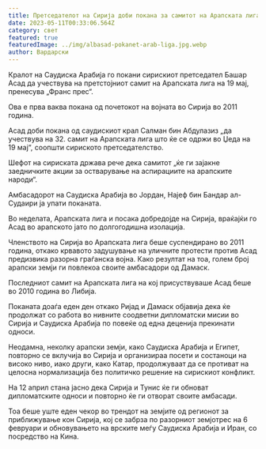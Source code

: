 ```yaml
---
title: Претседателот на Сирија доби покана за самитот на Арапската лига
date: 2023-05-11T00:33:06.564Z
category: свет
featured: true
featuredImage: ../img/albasad-pokanet-arab-liga.jpg.webp
author: Вардарски
---
```

Кралот на Саудиска Арабија го покани сирискиот претседател Башар Асад да учествува на претстојниот самит на Арапската лига на 19 мај, пренесува „Франс прес“.

Ова е прва ваква покана од почетокот на војната во Сирија во 2011 година.

Асад доби покана од саудискиот крал Салман бин Абдулазиз „да учествува на 32. самит на Арапската лига што ќе се одржи во Џеда на 19 мај“, соопшти сириското претседателство.

Шефот на сириската држава рече дека самитот „ќе ги зајакне заедничките акции за остварување на аспирациите на арапските народи“.

Амбасадорот на Саудиска Арабија во Јордан, Најеф бин Бандар ал-Судаири ја упати поканата.

Во неделата, Арапската лига и посака добредојде на Сирија, враќајќи го Асад во арапското јато по долгогодишна изолација.

Членството на Сирија во Арапската лига беше суспендирано во 2011 година, откако крвавото задушување на уличните протести против Асад предизвика разорна граѓанска војна. Како резултат на тоа, голем број арапски земји ги повлекоа своите амбасадори од Дамаск.

Последниот самит на Арапската лига на кој присуствуваше Асад беше во 2010 година во Либија.

Поканата доаѓа еден ден откако Ријад и Дамаск објавија дека ќе продолжат со работа во нивните соодветни дипломатски мисии во Сирија и Саудиска Арабија по повеќе од една деценија прекинати односи.

Неодамна, неколку арапски земји, како Саудиска Арабија и Египет, повторно се вклучија во Сирија и организираа посети и состаноци на високо ниво, иако други, како Катар, продолжуваат да се противат на целосна нормализација без политичко решение на сирискиот конфликт.

На 12 април стана јасно дека Сирија и Тунис ќе ги обноват дипломатските односи и повторно ќе ги отворат своите амбасади.

Тоа беше уште еден чекор во трендот на земјите од регионот за приближување кон Сирија, кој се забрза по разорниот земјотрес на 6 февруари и обновувањето на врските меѓу Саудиска Арабија и Иран, со посредство на Кина.